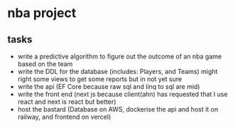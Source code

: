 # nba project

## tasks

- write a predictive algorithm to figure out the outcome of an nba game based on the team
- write the DDL for the database (includes: Players, and  Teams) might right some views to get some reports but in not yet sure
- write the api (EF Core because raw sql and linq to sql are mid)
- write the front end (next js because client(ahn) has requested that I use react and next is react but better)
- host the bastard (Database on AWS, dockerise the api and host it on railway, and frontend on vercel)
